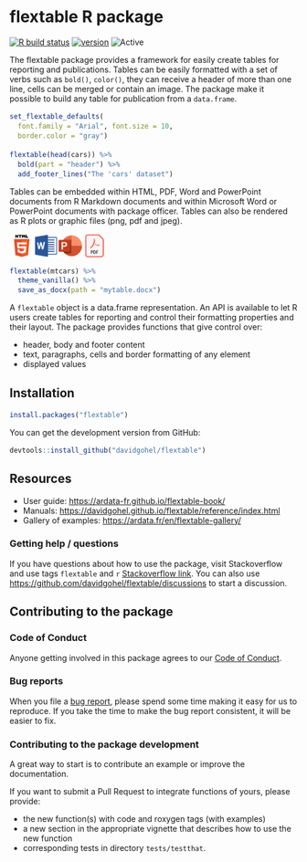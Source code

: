 flextable R package
================

<!-- README.md is generated from README.Rmd. Please edit that file -->

[![R build
status](https://github.com/davidgohel/flextable/workflows/R-CMD-check/badge.svg)](https://github.com/davidgohel/flextable/actions)
[![version](https://www.r-pkg.org/badges/version/flextable)](https://CRAN.R-project.org/package=flextable)
![Active](https://www.repostatus.org/badges/latest/active.svg)

The flextable package provides a framework for easily create tables for
reporting and publications. Tables can be easily formatted with a set of
verbs such as `bold()`, `color()`, they can receive a header of more
than one line, cells can be merged or contain an image. The package make
it possible to build any table for publication from a `data.frame`.

``` r
set_flextable_defaults(
  font.family = "Arial", font.size = 10, 
  border.color = "gray")

flextable(head(cars)) %>% 
  bold(part = "header") %>% 
  add_footer_lines("The 'cars' dataset")
```

Tables can be embedded within HTML, PDF, Word and PowerPoint documents
from R Markdown documents and within Microsoft Word or PowerPoint
documents with package officer. Tables can also be rendered as R plots
or graphic files (png, pdf and jpeg).

<img src="man/figures/fig_formats.png" width="170px" alt="flextable formats" align="center" />

``` r
flextable(mtcars) %>% 
  theme_vanilla() %>% 
  save_as_docx(path = "mytable.docx")
```

A `flextable` object is a data.frame representation. An API is available
to let R users create tables for reporting and control their formatting
properties and their layout. The package provides functions that give
control over:

- header, body and footer content
- text, paragraphs, cells and border formatting of any element
- displayed values

## Installation

``` r
install.packages("flextable")
```

You can get the development version from GitHub:

``` r
devtools::install_github("davidgohel/flextable")
```

## Resources

- User guide: <https://ardata-fr.github.io/flextable-book/>
- Manuals: <https://davidgohel.github.io/flextable/reference/index.html>
- Gallery of examples: <https://ardata.fr/en/flextable-gallery/>

### Getting help / questions

If you have questions about how to use the package, visit Stackoverflow
and use tags `flextable` and `r` [Stackoverflow
link](https://stackoverflow.com/questions/tagged/flextable+r). You can
also use <https://github.com/davidgohel/flextable/discussions> to start
a discussion.

## Contributing to the package

### Code of Conduct

Anyone getting involved in this package agrees to our [Code of
Conduct](https://github.com/davidgohel/flextable/blob/master/CONDUCT.md).

### Bug reports

When you file a [bug
report](https://github.com/davidgohel/flextable/issues), please spend
some time making it easy for us to reproduce. If you take the time to
make the bug report consistent, it will be easier to fix.

### Contributing to the package development

A great way to start is to contribute an example or improve the
documentation.

If you want to submit a Pull Request to integrate functions of yours,
please provide:

- the new function(s) with code and roxygen tags (with examples)
- a new section in the appropriate vignette that describes how to use
  the new function
- corresponding tests in directory `tests/testthat`.
